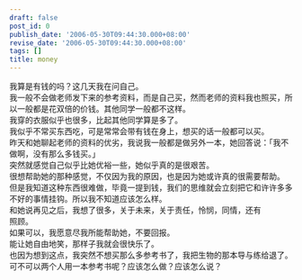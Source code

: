 ```yaml
---
draft: false
post_id: 0
publish_date: '2006-05-30T09:44:30.000+08:00'
revise_date: '2006-05-30T09:44:30.000+08:00'
tags: []
title: money
---
```


我算是有钱的吗？这几天我在问自己。  
我一般不会做老师发下来的参考资料，而是自己买，然而老师的资料我也照买，所以一般都是花双倍的价钱。其他同学一般都不这样。  
我穿的衣服似乎也很多，比起其他同学算是多了。  
我似乎不常买东西吃，可是常常会带有钱在身上，想买的话一般都可以买。  
昨天和她聊起老师的资料的优劣，我说我一般都是做另外一本，她回答说：「我不做啊，没有那么多钱买。」  
突然就感觉自己似乎比她优裕一些，她似乎真的是很艰苦。  
很想帮助她的那种感觉，不仅因为我的原因，也是因为她或许真的很需要帮助。  
但是我知道这种东西很难做，毕竟一提到钱，我们的思维就会立刻把它和许许多多不好的事情挂钩。所以我不知道应该怎么样。  
和她说再见之后，我想了很多，关于未来，关于责任，怜悯，同情，还有  
照顾。  
如果可以，我愿意尽我所能帮助她，不要回报。  
能让她自由地笑，那样子我就会很快乐了。  
也因为想到这点，我突然不想买那么多参考书了，我把生物的那本导与练给退了。  
可不可以两个人用一本参考书呢？应该怎么做？应该怎么说？
